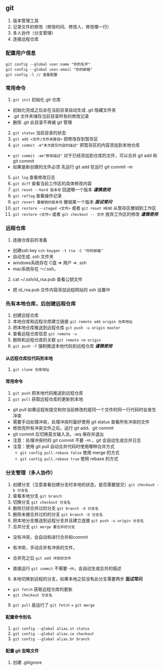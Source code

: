## git
1. 版本管理工具
2. 记录文件的修改（修改时间、修改人、修改哪一行）
3. 多人协作（分支管理）
4. 连接远程仓库

### 配置用户信息
```Shell
git config --global user.name "你的名字"
git config --global user.email "你的邮箱"
git config -l // 查看配置
```
### 常用命令
1. `git init` 初始化 git 仓库
- 初始化完成之后会在当前目录自动生成 .git 隐藏文件夹
- .git 文件夹储存当前目录所有的修改记录
- 删除 .git 此目录不再被 git 管理
2. `git status` 当前目录的状态
3. `git add <文件/文件夹路径>` 把修改存到暂存区
4. `git commit -m"本次提交内容的描述"` 把暂存区的内容添加到本地仓库
- `git commit -am"修改描述"` 对于已经添加到仓库的文件，可以合并 git add 和 git commit
- 如果是新创建的文件必须 先运行 git add 在运行 git commit -m
5. `git log` 查看修改日志
6. `git diff` 查看当前工作区的具体修改内容
7. `git reset --hard 版本号` 回退哪一个版本 ***谨慎使用***
8. `git reflog` 查看操作记录
9. `git revert 要撤销的版本号` 撤销某一个版本 ***面试常问***
10. `git restore --staged <文件>` 或者 `git reset HEAD` 从暂存区撤销到工作区
11. `git restore <文件>` 或者 `git checkout -- 文件` 放弃工作区的修改 ***谨慎使用***

### 远程仓库
1. 连接仓库前的准备
- 创建ssh key `ssh-keygen -t rsa -C "你的邮箱"`
- 自动生成 .ssh 文件夹
- windows系统存在 C盘 => 用户 => .ssh
- mac系统存在 ～/.ssh，
2. cat ~/.ssh/id_rsa.pub 查看公钥文件
- 把 id_rsa.pub 文件内容添加远程网站的 ssh 设置中
### 先有本地仓库，后创建远程仓库
1. 创建远程仓库
2. 本地仓库和远程仓库建立链接 `git remote add origin 仓库地址`
3. 把本地仓库推送到远程仓库 `git push -u origin master`
4. 查看远程仓库信息 `git remote -v`
5. 删除和远程仓库的关联 `git remote rm origin`
6. `git push -f` 强制推送本地代码到远程仓库 ***谨慎使用***
#### 从远程仓库拉代码到本地
1. `git clone 仓库地址`

#### 常用命令
1. `git push` 把本地代码推送到远程仓库
2. `git pull` 获取远程仓库的更新到本地
- git pull 如果远程有提交和你当前修改的是同一个文件的同一行代码时会发生冲突
- 需要手动处理冲突，处理冲突时最好使用 git status 查看所有冲突的文件
- 修改完所有冲突文件之后，运行 git add、git commit
- git commit 后切换英文输入法，:wq 保存并退出
- 注意：处理冲突时的 git commit 不要 -m ，git 会自动生成合并日志
- 注意：使用 git pull 自动合并代码时使用哪种合并方式
  - `git config pull.rebase false` 使用 merge 的方式
  - `git config pull.rebase true` 使用 rebase 的方式



### 分支管理（多人协作）
1. 创建分支（注意查看创建分支时本地的状态，是否需要提交）`git checkout -b 分支名`
2. 查看本地分支 `git branch`
3. 切换分支 `git checkout 分支名`
4. 删除已经合并过的分支 `git branch -d 分支名`
5. 删除未被合并过的的分支 `git branch -D 分支名`
6. 把本地分支推送到远程分支并且建立连接 `git push -u origin 分支名`
7. 合并分支 `git merge 要合并的分支`
- 没有冲突，会自动和进行合并和commit

- 有冲突，手动合并有冲突的文件，
- 合并完之后 `git add 冲突的文件`
- 直接运行 `git commit` 不需要 -m，会自动生成合并的描述
8. 本地切换到远程的分支，如果本地之前没有此分支需要两步  **面试常问**
- `git fetch` 获取远程仓库的更新
- `git checkout 分支名`
9. `git pull` 是运行了 `git fetch` + `git merge`

#### 配置命令别名
1. `git config --global alias.st status`
2. `git config --global alias.co checkout`
2. `git config --global alias.br branch`


#### 配置 git 忽略文件
1. 创建 .gitignore
